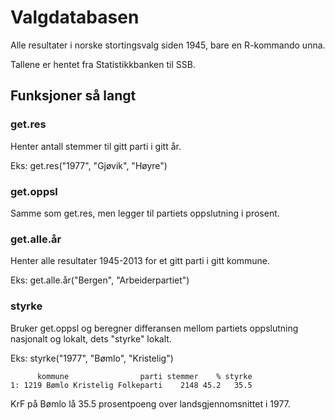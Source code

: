Valgdatabasen
=============

Alle resultater i norske stortingsvalg siden 1945,
bare en R-kommando unna.

Tallene er hentet fra Statistikkbanken til SSB.

Funksjoner så langt
-------------------

### get.res
Henter antall stemmer til gitt parti i gitt år.

Eks: get.res("1977", "Gjøvik", "Høyre")

### get.oppsl
Samme som get.res, men legger til partiets oppslutning i prosent.

### get.alle.år
Henter alle resultater 1945-2013 for et gitt parti i gitt kommune.

Eks: get.alle.år("Bergen", "Arbeiderpartiet")

### styrke
Bruker get.oppsl og beregner differansen mellom partiets oppslutning nasjonalt og lokalt, dets "styrke" lokalt.

Eks: styrke("1977", "Bømlo", "Kristelig")

```
      kommune                parti stemmer    % styrke
1: 1219 Bømlo Kristelig Folkeparti    2148 45.2   35.5

```

KrF på Bømlo lå 35.5 prosentpoeng over landsgjennomsnittet i 1977.
